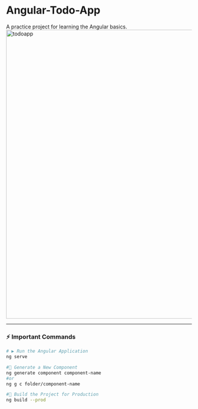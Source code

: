 # Angular-Todo-App
A practice project for learning the Angular basics.
<img width="942" height="782" alt="todoapp" src="https://github.com/user-attachments/assets/f6daf743-6407-4a53-9914-e09fe34d18da" />

--- 

### ⚡ Important Commands
```bash
# ▶️ Run the Angular Application
ng serve

#🧱 Generate a New Component
ng generate component component-name
#or 
ng g c folder/component-name

#🚀 Build the Project for Production
ng build --prod


